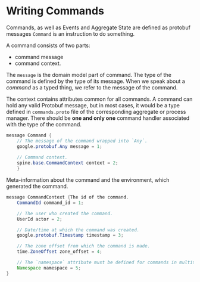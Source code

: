 # Writing Commands

Commands, as well as Events and Aggregate State are defined as protobuf messages
`Command` is an instruction to do something.

A command consists of two parts: 
* command message
* command context.

The `message` is the domain model part of command. The type of the command is defined by
the type of its message. When we speak about a *command* as a typed thing, we refer to the message of the command.

The context contains attributes common for all commands.
A command can hold any valid Protobuf message, but in most cases, it would be a type defined in `commands.proto` file of the corresponding aggregate or process manager.
There should be **one and only one** command handler associated with the type of the command.

``````java
message Command {
    // The message of the command wrapped into `Any`.
    google.protobuf.Any message = 1;
    
    // Command context.
    spine.base.CommandContext context = 2;
    }

``````

Meta-information about the command and the environment, which generated the command.

``````java
message CommandContext {The id of the command.
    CommandId command_id = 1;

    // The user who created the command.
    UserId actor = 2;

    // Date/time at which the command was created.
    google.protobuf.Timestamp timestamp = 3;

    // The zone offset from which the command is made.
    time.ZoneOffset zone_offset = 4;

    // The `namespace` attribute must be defined for commands in multitenant applications.
    Namespace namespace = 5;
}
``````


